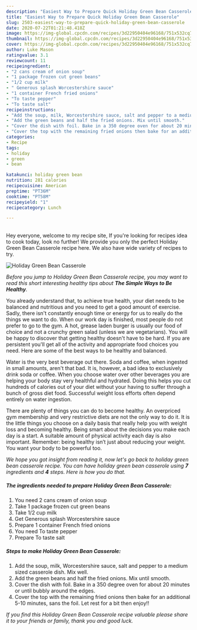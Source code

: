 ```yaml
---
description: "Easiest Way to Prepare Quick Holiday Green Bean Casserole"
title: "Easiest Way to Prepare Quick Holiday Green Bean Casserole"
slug: 2503-easiest-way-to-prepare-quick-holiday-green-bean-casserole
date: 2020-07-22T01:21:48.418Z
image: https://img-global.cpcdn.com/recipes/3d22950404e96168/751x532cq70/holiday-green-bean-casserole-recipe-main-photo.jpg
thumbnail: https://img-global.cpcdn.com/recipes/3d22950404e96168/751x532cq70/holiday-green-bean-casserole-recipe-main-photo.jpg
cover: https://img-global.cpcdn.com/recipes/3d22950404e96168/751x532cq70/holiday-green-bean-casserole-recipe-main-photo.jpg
author: Luke Mason
ratingvalue: 3.1
reviewcount: 11
recipeingredient:
- "2 cans cream of onion soup"
- "1 package frozen cut green beans"
- "1/2 cup milk"
- " Generous splash Worcestershire sauce"
- "1 container French fried onions"
- "To taste pepper"
- "To taste salt"
recipeinstructions:
- "Add the soup, milk, Worcestershire sauce, salt and pepper to a medium sized casserole dish. Mix well."
- "Add the green beans and half the fried onions. Mix until smooth."
- "Cover the dish with foil. Bake in a 350 degree oven for about 20 minutes or until bubbly around the edges."
- "Cover the top with the remaining fried onions then bake for an additional 5-10 minutes, sans the foil. Let rest for a bit then enjoy!!"
categories:
- Recipe
tags:
- holiday
- green
- bean

katakunci: holiday green bean 
nutrition: 281 calories
recipecuisine: American
preptime: "PT36M"
cooktime: "PT58M"
recipeyield: "1"
recipecategory: Lunch

---
```

<br>
Hey everyone, welcome to my recipe site, If you're looking for recipes idea to cook today, look no further! We provide you only the perfect Holiday Green Bean Casserole recipe here. We also have wide variety of recipes to try.
<br>


![Holiday Green Bean Casserole](https://img-global.cpcdn.com/recipes/3d22950404e96168/751x532cq70/holiday-green-bean-casserole-recipe-main-photo.jpg)

<i>Before you jump to Holiday Green Bean Casserole recipe, you may want to read this short interesting healthy tips about <strong>The Simple Ways to Be Healthy</strong>.</i>

You already understand that, to achieve true health, your diet needs to be balanced and nutritious and you need to get a good amount of exercise. Sadly, there isn't constantly enough time or energy for us to really do the things we want to do. When our work day is finished, most people do not prefer to go to the gym. A hot, grease laden burger is usually our food of choice and not a crunchy green salad (unless we are vegetarians). You will be happy to discover that getting healthy doesn't have to be hard. If you are persistent you'll get all of the activity and appropriate food choices you need. Here are some of the best ways to be healthy and balanced.

Water is the very best beverage out there. Soda and coffee, when ingested in small amounts, aren't that bad. It is, however, a bad idea to exclusively drink soda or coffee. When you choose water over other beverages you are helping your body stay very healthful and hydrated. Doing this helps you cut hundreds of calories out of your diet without your having to suffer through a bunch of gross diet food. Successful weight loss efforts often depend entirely on water ingestion.

There are plenty of things you can do to become healthy. An overpriced gym membership and very restrictive diets are not the only way to do it. It is the little things you choose on a daily basis that really help you with weight loss and becoming healthy. Being smart about the decisions you make each day is a start. A suitable amount of physical activity each day is also important. Remember: being healthy isn’t just about reducing your weight. You want your body to be powerful too. 


<i>We hope you got insight from reading it, now let's go back to holiday green bean casserole recipe. You can have holiday green bean casserole using <strong>7</strong> ingredients and <strong>4</strong> steps. Here is how you do that.
</i>

##### The ingredients needed to prepare Holiday Green Bean Casserole:

1. You need 2 cans cream of onion soup
1. Take 1 package frozen cut green beans
1. Take 1/2 cup milk
1. Get  Generous splash Worcestershire sauce
1. Prepare 1 container French fried onions
1. You need To taste pepper
1. Prepare To taste salt


##### Steps to make Holiday Green Bean Casserole:

1. Add the soup, milk, Worcestershire sauce, salt and pepper to a medium sized casserole dish. Mix well.
1. Add the green beans and half the fried onions. Mix until smooth.
1. Cover the dish with foil. Bake in a 350 degree oven for about 20 minutes or until bubbly around the edges.
1. Cover the top with the remaining fried onions then bake for an additional 5-10 minutes, sans the foil. Let rest for a bit then enjoy!!


<i>If you find this Holiday Green Bean Casserole recipe valuable please share it to your friends or family, thank you and good luck.</i>
